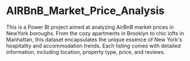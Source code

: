 # AIRBnB_Market_Price_Analysis
This is a Power BI project aimed at analyzing AirBnB market prices in NewYork boroughs. From the cozy apartments in Brooklyn to chic lofts in Manhattan, this dataset encapsulates the unique essence of New York's hospitality and accommodation trends. Each listing comes with detailed information, including location, property type, price, and reviews.
